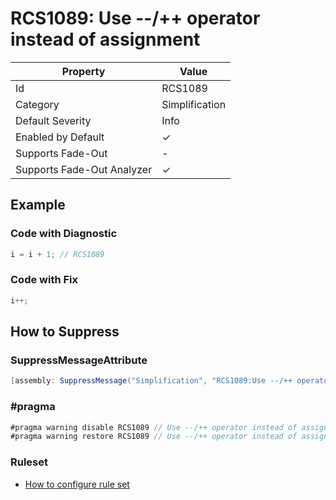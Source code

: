 # RCS1089: Use \-\-/\+\+ operator instead of assignment

| Property                    | Value          |
| --------------------------- | -------------- |
| Id                          | RCS1089        |
| Category                    | Simplification |
| Default Severity            | Info           |
| Enabled by Default          | &#x2713;       |
| Supports Fade\-Out          | -              |
| Supports Fade\-Out Analyzer | &#x2713;       |

## Example

### Code with Diagnostic

```csharp
i = i + 1; // RCS1089
```

### Code with Fix

```csharp
i++;
```

## How to Suppress

### SuppressMessageAttribute

```csharp
[assembly: SuppressMessage("Simplification", "RCS1089:Use --/++ operator instead of assignment.", Justification = "<Pending>")]
```

### \#pragma

```csharp
#pragma warning disable RCS1089 // Use --/++ operator instead of assignment.
#pragma warning restore RCS1089 // Use --/++ operator instead of assignment.
```

### Ruleset

* [How to configure rule set](../HowToConfigureAnalyzers.md)
